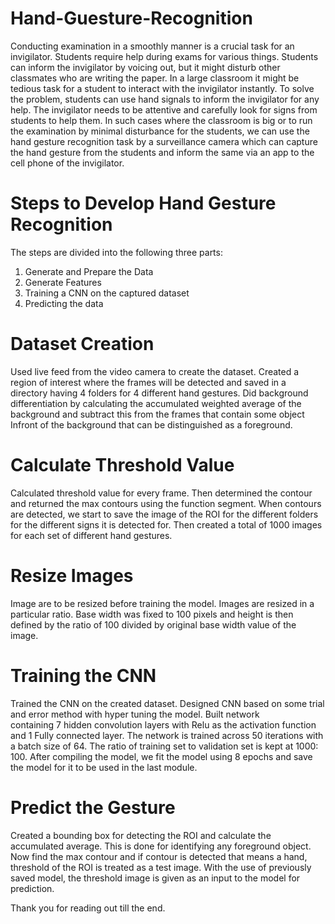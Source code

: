 # Hand-Guesture-Recognition
Conducting examination in a smoothly manner is a crucial task for an invigilator. Students require help during exams for various things. Students can inform the invigilator by voicing out, but it might disturb other classmates who are writing the paper. In a large classroom it might be tedious task for a student to interact with the invigilator instantly. To solve the problem, students can use hand signals to inform the invigilator for any help. The invigilator needs to be attentive and carefully look for signs from students to help them. In such cases where the classroom is big or to run the examination by minimal disturbance for the students, we can use the hand gesture recognition task by a surveillance camera which can capture the hand gesture from the students and inform the same via an app to the cell phone of the invigilator.

# Steps to Develop Hand Gesture Recognition
The steps are divided into the following three parts:
1) Generate and Prepare the Data
2) Generate Features
3) Training a CNN on the captured dataset
4) Predicting the data

# Dataset Creation
Used live feed from the video camera to create the dataset.
Created a region of interest where the frames will be detected and saved in a directory having 4 folders for 4 different hand gestures.
Did background differentiation by calculating the accumulated weighted average of the background and subtract this from the frames that contain some object Infront of the background that can be distinguished as a foreground.

# Calculate Threshold Value
Calculated threshold value for every frame.
Then determined the contour and returned the max contours using the function segment.
When contours are detected, we start to save the image of the ROI for the different folders for the different signs it is detected for.
Then created a total of 1000 images for each set of different hand gestures.

# Resize Images
Image are to be resized before training the model.
Images are resized in a particular ratio.
Base width was fixed to 100 pixels and height is then defined by the ratio of 100 divided by original base width value of the image.

# Training the CNN
Trained the CNN on the created dataset.
Designed CNN based on some trial and error method with hyper tuning the model.
Built network containing 7 hidden convolution layers with Relu as the activation function and 1 Fully connected layer.
The network is trained across 50 iterations with a batch size of 64.
The ratio of training set to validation set is kept at 1000: 100.
After compiling the model, we fit the model using 8 epochs and save the model for it to be used in the last module.

# Predict the Gesture
Created a bounding box for detecting the ROI and calculate the accumulated average. This is done for identifying any foreground object.
Now find the max contour and if contour is detected that means a hand, threshold of the ROI is treated as a test image.
With the use of previously saved model, the threshold image is given as an input to the model for prediction.

Thank you for reading out till the end.
